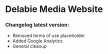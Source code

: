 # Delabie Media Website  

### Changelog latest version:  
- Removed terms of use placeholder
- Added Google Analytics
- General cleanup